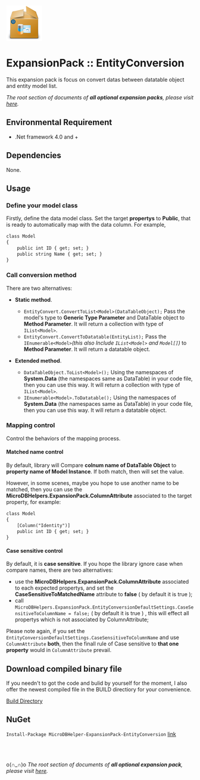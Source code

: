 ![icon](https://github.com/DoraemonYu/MicroDBHelper-ExpansionPack/blob/gh-pages/icons/EntityConversion.png?raw=true)  
# ExpansionPack :: EntityConversion  
This expansion pack is focus on convert datas between datatable object and entity model list. 

*The root section of documents of **all optional expansion packs**, please visit [here](/MicroDBHelper-ExpansionPack/).*


## Environmental Requirement
* .Net framework 4.0 and +


## Dependencies 
None.


## Usage

### Define your model class 
Firstly, define the data model class. Set the target **propertys** to **Public**, that is ready to automatically map with the data column. 
For example, 
``` 
class Model
{
    public int ID { get; set; }
    public string Name { get; set; }
}
``` 

### Call conversion method 
There are two alternatives: 
* **Static method**.  

  * `EntityConvert.ConvertToList<Model>(DataTableObject);`  Pass the model's type to **Generic Type Parameter** and DataTable object to **Method Parameter**. It will return a collection with type of `IList<Model>`.
  * `EntityConvert.ConvertToDatatable(EntityList);` Pass the `IEnumerable<Model>`*(this also Include `IList<Model>` and `Model[]`)* to **Method Parameter**. It will return a datatable object.
 
* **Extended method**.   

  * `DataTableObject.ToList<Model>();`  Using the namespaces of **System.Data** (the namespaces same as DataTable) in your code file, then you can use this way.  It will return a collection with type of `IList<Model>`.
  * `IEnumerable<Model>.ToDatatable();` Using the namespaces of **System.Data** (the namespaces same as DataTable) in your code file, then you can use this way.  It will return a datatable object.
  
  



### Mapping control
Control the behaviors of the mapping process. 

#### Matched name control 
By default, library will Compare **colnum name of DataTable Object** to **property name of Model Instance**. If both match, then will set the value. 

However, in some scenes, maybe you hope to use another name to be matched, then you can use the **MicroDBHelpers.ExpansionPack.ColumnAttribute** associated to the target property, for example:  
```
class Model
{
    [Column("Identity")]
    public int ID { get; set; }
}
```

#### Case sensitive control
By default, it is **case sensitive**. If you hope the library ignore case when compare names, there are two alternatives: 
* use the **MicroDBHelpers.ExpansionPack.ColumnAttribute** associated to each expected propertys, and set the **CaseSensitiveToMatchedName** attribute to **false** ( by default it is true ); 
* call `MicroDBHelpers.ExpansionPack.EntityConversionDefaultSettings.CaseSensitiveToColumnName = false;` ( by default it is true ) , this will effect all propertys which is not associated by ColumnAttribute; 

Please note again, if you set the `EntityConversionDefaultSettings.CaseSensitiveToColumnName` and use `ColumnAttribute` **both**, then the finall rule of Case sensitive to **that one property** would in `ColumnAttribute` prevail. 





## Download compiled binary file
If you needn't to got the code and bulid by yourself for the moment, I also offer the newest compiled file in the BUILD directiory for your convenience. 

[Build Directory](https://github.com/DoraemonYu/MicroDBHelper-ExpansionPack/tree/master/Build)


## NuGet 
`Install-Package MicroDBHelper-ExpansionPack-EntityConversion`  [link](https://www.nuget.org/packages/MicroDBHelper-ExpansionPack-EntityConversion/)

<br><br><br>
o(∩_∩)o *The root section of documents of **all optional expansion pack**, please visit [here](/MicroDBHelper-ExpansionPack/).*
